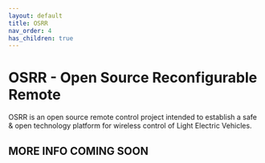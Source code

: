 ```yaml
---
layout: default
title: OSRR
nav_order: 4
has_children: true
---
```


# OSRR - Open Source Reconfigurable Remote

OSRR is an open source remote control project intended to establish a safe & open technology platform for wireless control of Light Electric Vehicles. 

## MORE INFO COMING SOON



